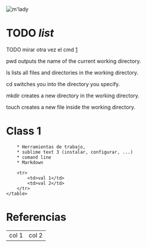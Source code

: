 ![m'lady](http://i.imgur.com/v8IVDka.jpg)

# TODO _list_

TODO mirar otra vez el cmd [1]

pwd outputs the name of the current working directory.

ls lists all files and directories in the working directory.

cd switches you into the directory you specify.

mkdir creates a new directory in the working directory.

touch creates a new file inside the working directory.

# Class 1 

        * Herramientas de trabajo,
        * sublime text 3 (instalar, configurar, ...)
        * comand line
        * Markdown

<table>
        <tr>
            <td>col 1</td>
            <td>col 2</td>
        </tr>

        <tr>
            <td>val 1</td>
            <td>val 2</td>
        </tr>
    </table>


# Referencias

[1]: https://www.ecosia.org
